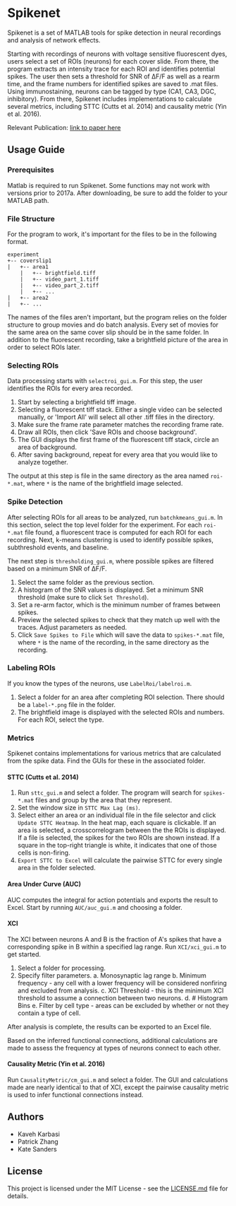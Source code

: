 # Spikenet

Spikenet is a set of MATLAB tools for spike detection in neural recordings and analysis of network effects. 

Starting with recordings of neurons with voltage sensitive fluorescent dyes, users select a set of ROIs (neurons) for each cover slide. From there, the program extracts an intensity trace for each ROI and identifies potential spikes. The user then sets a threshold for SNR of ΔF/F as well as a rearm time, and the frame numbers for identified spikes are saved to .mat files. Using immunostaining, neurons can be tagged by type (CA1, CA3, DGC, inhibitory). From there, Spikenet includes implementations to calculate several metrics, including STTC (Cutts et al. 2014) and causality metric (Yin et al. 2016).

Relevant Publication: [link to paper here]()

## Usage Guide
### Prerequisites
Matlab is required to run Spikenet. Some functions may not work with versions prior to 2017a. After downloading, be sure to add the folder to your MATLAB path. 

### File Structure
For the program to work, it's important for the files to be in the following format. 
```
experiment
+-- coverslip1
|   +-- area1
    |   +-- brightfield.tiff
    |   +-- video_part_1.tiff
    |   +-- video_part_2.tiff
    |   +-- ...
|   +-- area2
|   +-- ...
```
The names of the files aren't important, but the program relies on the folder structure to group movies and do batch analysis. Every set of movies for the same area on the same cover slip should be in the same folder. In addition to the fluorescent recording, take a brightfield picture of the area in order to select ROIs later.

### Selecting ROIs
Data processing starts with `selectroi_gui.m`. For this step, the user identifies the ROIs for every area recorded. 
1. Start by selecting a brightfield tiff image. 
2. Selecting a fluorescent tiff stack. Either a single video can be selected manually, or 'Import All' will select all other .tiff files in the directory.
3. Make sure the frame rate parameter matches the recording frame rate.
4. Draw all ROIs, then click 'Save ROIs and choose background'.
5. The GUI displays the first frame of the fluorescent tiff stack, circle an area of background.
6. After saving background, repeat for every area that you would like to analyze together.

The output at this step is file in the same directory as the area named `roi-*.mat`, where `*` is the name of the brightfield image selected.

### Spike Detection
After selecting ROIs for all areas to be analyzed, run `batchkmeans_gui.m`. In this section, select the top level folder for the experiment. For each `roi-*.mat` file found, a fluorescent trace is computed for each ROI for each recording. Next, k-means clustering is used to identify possible spikes, subthreshold events, and baseline.

The next step is `thresholding_gui.m`, where possible spikes are filtered based on a minimum SNR of ΔF/F.
1. Select the same folder as the previous section.
2. A histogram of the SNR values is displayed. Set a minimum SNR threshold (make sure to click `Set Threshold`). 
3. Set a re-arm factor, which is the minimum number of frames between spikes. 
4. Preview the selected spikes to check that they match up well with the traces. Adjust parameters as needed.
5. Click `Save Spikes to File` which will save the data to `spikes-*.mat` file, where `*` is the name of the recording, in the same directory as the recording.

### Labeling ROIs
If you know the types of the neurons, use `LabelRoi/labelroi.m`.
1. Select a folder for an area after completing ROI selection. There should be a `label-*.png` file in the folder.
2. The brightfield image is displayed with the selected ROIs and numbers. For each ROI, select the type.

### Metrics
Spikenet contains implementations for various metrics that are calculated from the spike data. Find the GUIs for these in the associated folder.

#### STTC (Cutts et al. 2014)
1. Run `sttc_gui.m` and select a folder. The program will search for `spikes-*.mat` files and group by the area that they represent.
2. Set the window size in `STTC Max Lag (ms)`.
3. Select either an area or an individual file in the file selector and click `Update STTC Heatmap`. In the heat map, each square is clickable. If an area is selected, a crosscorrelogram between the the ROIs is displayed. If a file is selected, the spikes for the two ROIs are shown instead. If a square in the top-right triangle is white, it indicates that one of those cells is non-firing.
4. `Export STTC to Excel` will calculate the pairwise STTC for every single area in the folder selected.

#### Area Under Curve (AUC)
AUC computes the integral for action potentials and exports the result to Excel. Start by running `AUC/auc_gui.m` and choosing a folder.

#### XCI
The XCI between neurons A and B is the fraction of A's spikes that have a corresponding spike in B within a specified lag range. Run `XCI/xci_gui.m` to get started.
1. Select a folder for processing.
2. Specify filter parameters.
    a. Monosynaptic lag range
    b. Minimum frequency - any cell with a lower frequency will be considered nonfiring and excluded from analysis.
    c. XCI Threshold - this is the minimum XCI threshold to assume a connection between two neurons.
    d. # Histogram Bins
    e. Filter by cell type - areas can be excluded by whether or not they contain a type of cell.

After analysis is complete, the results can be exported to an Excel file.

Based on the inferred functional connections, additional calculations are made to assess the frequency at types of neurons connect to each other.

#### Causality Metric (Yin et al. 2016)
Run `CausalityMetric/cm_gui.m` and select a folder. The GUI and calculations made are nearly identical to that of XCI, except the pairwise causality metric is used to infer functional connections instead.


## Authors

* Kaveh Karbasi
* Patrick Zhang
* Kate Sanders

## License

This project is licensed under the MIT License - see the [LICENSE.md](LICENSE.md) file for details.
